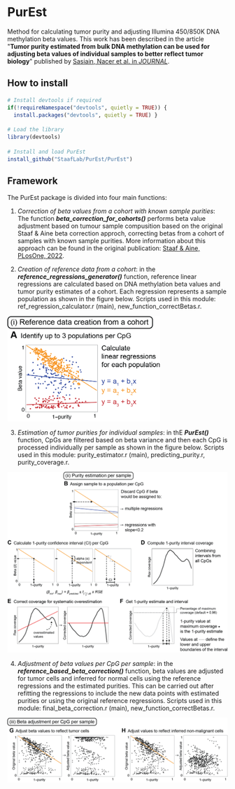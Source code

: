 # PurEst
Method for calculating tumor purity and adjusting Illumina 450/850K DNA methylation beta values. This work has been described in the article "**Tumor purity estimated from bulk DNA methylation can be used for adjusting beta values of individual samples to better reflect tumor biology**" published by [Sasiain, Nacer et al. in *JOURNAL*](LINK).

## How to install

```R
# Install devtools if required
if(!requireNamespace("devtools", quietly = TRUE)) {
  install.packages("devtools", quietly = TRUE) }

# Load the library
library(devtools)

# Install and load PurEst
install_github("StaafLab/PurEst/PurEst")
```

## Framework
The PurEst package is divided into four main functions:

1. *Correction of beta values from a cohort with known sample purities*: The function ***beta_correction_for_cohorts()*** performs beta value adjustment based on tumour sample compusition based on the original Staaf & Aine beta correction approch, correcting betas from a cohort of samples with known sample purities. More information about this approach can be found in the original publication: [Staaf & Aine, PLosOne, 2022](https://doi.org/10.1371/journal.pone.0265557).

2. *Creation of reference data from a cohort*: in the ***reference_regressions_generator()*** function, reference linear regressions are calculated based on DNA methylation beta values and tumor purity estimates of a cohort. Each regression represents a sample population as shown in the figure below. Scripts used in this module: ref_regression_calculator.r (main), new_function_correctBetas.r.

<img src="./man/figures/module1.png" width="350">
</p>

3. *Estimation of tumor purities for individual samples*: in thE ***PurEst()*** function, CpGs are filtered based on beta variance and then each CpG is processed individually per sample as shown in the figure below. Scripts used in this module: purity_estimator.r (main), predicting_purity.r, purity_coverage.r.

![](./man/figures/module2.png)

4. *Adjustment of beta values per CpG per sample*: in the ***reference_based_beta_correction()*** function, beta values are adjusted for tumor cells and inferred for normal cells using the reference regressions and the estimated purities. This can be carried out after refitting the regressions to include the new data points with estimated purities or using the original reference regressions. Scripts used in this module: final_beta_correction.r (main), new_function_correctBetas.r.

![](./man/figures/module3.png)
